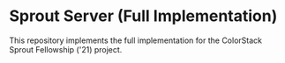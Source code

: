 # Sprout Server (Full Implementation)

This repository implements the full implementation for the ColorStack Sprout
Fellowship ('21) project.
